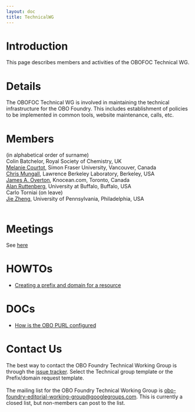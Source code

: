 ```yaml
---
layout: doc
title: TechnicalWG
---
```


# Introduction #

This page describes members and activities of the OBOFOC Technical WG.


# Details #

The OBOFOC Technical WG is involved in maintaining the technical infrastructure for the OBO Foundry. This includes establishment of policies to be implemented in common tools, website maintenance, calls, etc.

# Members #

(in alphabetical order of surname)<br />
Colin Batchelor, Royal Society of Chemistry, UK
<br>
<a href='http://purl.org/net/mcourtot'>Melanie Courtot</a>, Simon Fraser University, Vancouver, Canada<br>
<a href='http://berkeleybop.org/person/chris-mungall'>Chris Mungall</a>, Lawrence Berkeley Laboratory, Berkeley, USA<br>
<a href='http://james.overton.ca'>James A. Overton</a>, Knocean.com, Toronto, Canada<br>
<a href='http://sciencecommons.org/about/whoweare/ruttenberg/'>Alan Ruttenberg</a>, University at Buffalo, Buffalo, USA<br>
Carlo Torniai (on leave)<br>
<a href='http://cbil.upenn.edu/profile-staff_bio/39'>Jie Zheng</a>, University of Pennsylvania, Philadelphia, USA<br>
<br>
<h1>Meetings</h1>

See <a href='http://code.google.com/p/obo-foundry-operations-committee/wiki/TechnicalWGMeetings'>here</a>

<h1>HOWTOs</h1>

<ul><li><a href='PrefixDomain.md'>Creating a prefix and domain for a resource</a></li></ul>

<h1>DOCs</h1>

<ul><li><a href='OBOPURLDomain.md'>How is the OBO PURL configured</a></li></ul>

<h1>Contact Us</h1>

The best way to contact the OBO Foundry Technical Working Group is through the <a href='http://code.google.com/p/obo-foundry-operations-committee/issues/list'>issue tracker</a>. Select the Technical group template or the Prefix/domain request template.<br>
<br>
The mailing list for the OBO Foundry Technical Working Group is <a href='mailto:obo-foundry-editorial-working-group@googlegroups.com'>obo-foundry-editorial-working-group@googlegroups.com</a>. This is currently a closed list, but non-members can post to the list.
